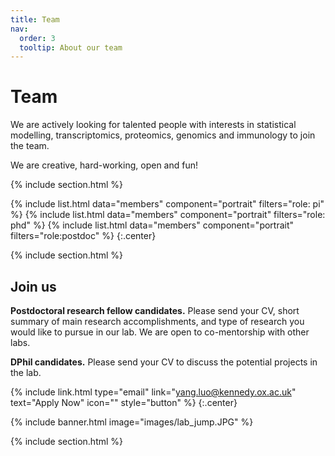 ```yaml
---
title: Team
nav:
  order: 3
  tooltip: About our team
---
```


# <i class="fas fa-users"></i>Team

We are actively looking for talented people with interests in statistical modelling, transcriptomics, proteomics, genomics and immunology to join the team.

We are creative, hard-working, open and fun!


{% include section.html %}

{%
  include list.html
  data="members"
  component="portrait"
  filters="role: pi"
%}
{%
  include list.html
  data="members"
  component="portrait"
  filters="role: phd"
%}
{%
  include list.html
  data="members"
  component="portrait"
  filters="role:postdoc"
%}
{:.center}

{% include section.html %}

## Join us

**Postdoctoral research fellow candidates.** Please send your CV, short summary of main research accomplishments, and type of research you would like to pursue in our lab. We are open to co-mentorship with other labs.

**DPhil candidates.** Please send your CV to discuss the potential projects in the lab.

{% include link.html type="email" link="yang.luo@kennedy.ox.ac.uk" text="Apply Now" icon="" style="button" %}
{:.center}

{% include banner.html image="images/lab_jump.JPG" %}

{% include section.html %}

